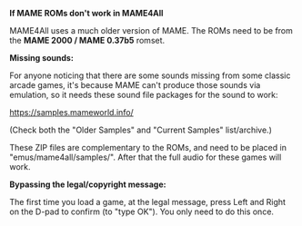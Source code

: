 **If MAME ROMs don't work in MAME4All**

MAME4All uses a much older version of MAME. The ROMs need to be from the **MAME 2000 / MAME 0.37b5** romset.

**Missing sounds:**

For anyone noticing that there are some sounds missing from some classic arcade games, it's because MAME can't produce those sounds via emulation, so it needs these sound file packages for the sound to work:

https://samples.mameworld.info/

(Check both the "Older Samples" and "Current Samples" list/archive.)

These ZIP files are complementary to the ROMs, and need to be placed in "emus/mame4all/samples/". After that the full audio for these games will work.

**Bypassing the legal/copyright message:**

The first time you load a game, at the legal message, press Left and Right on the D-pad to confirm (to "type OK"). You only need to do this once.